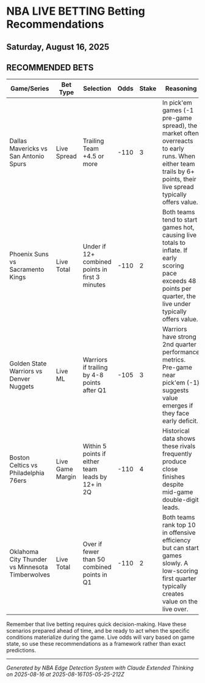 # NBA LIVE BETTING Betting Recommendations
## Saturday, August 16, 2025

## RECOMMENDED BETS
| Game/Series | Bet Type | Selection | Odds | Stake | Reasoning |
|-------------|----------|-----------|------|-------|-----------|
| Dallas Mavericks vs San Antonio Spurs | Live Spread | Trailing Team +4.5 or more | -110 | 3 | In pick'em games (-1 pre-game spread), the market often overreacts to early runs. When either team trails by 6+ points, their live spread typically offers value. |
| Phoenix Suns vs Sacramento Kings | Live Total | Under if 12+ combined points in first 3 minutes | -110 | 2 | Both teams tend to start games hot, causing live totals to inflate. If early scoring pace exceeds 48 points per quarter, the live under typically offers value. |
| Golden State Warriors vs Denver Nuggets | Live ML | Warriors if trailing by 4-8 points after Q1 | -105 | 3 | Warriors have strong 2nd quarter performance metrics. Pre-game near pick'em (-1) suggests value emerges if they face early deficit. |
| Boston Celtics vs Philadelphia 76ers | Live Game Margin | Within 5 points if either team leads by 12+ in 2Q | -110 | 4 | Historical data shows these rivals frequently produce close finishes despite mid-game double-digit leads. |
| Oklahoma City Thunder vs Minnesota Timberwolves | Live Total | Over if fewer than 50 combined points in Q1 | -110 | 2 | Both teams rank top 10 in offensive efficiency but can start games slowly. A low-scoring first quarter typically creates value on the live over. |

Remember that live betting requires quick decision-making. Have these scenarios prepared ahead of time, and be ready to act when the specific conditions materialize during the game. Live odds will vary based on game state, so use these recommendations as a framework rather than exact predictions.

---
*Generated by NBA Edge Detection System with Claude Extended Thinking on 2025-08-16 at 2025-08-16T05-05-25-212Z*
